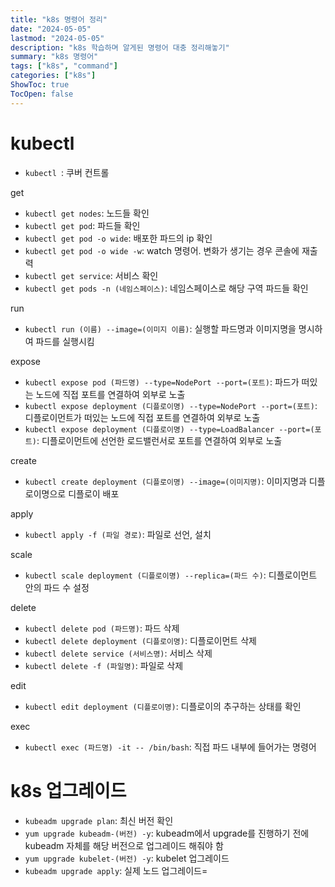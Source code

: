 ```yaml
---
title: "k8s 명령어 정리"
date: "2024-05-05"
lastmod: "2024-05-05"
description: "k8s 학습하며 알게된 명령어 대충 정리해놓기"
summary: "k8s 명령어"
tags: ["k8s", "command"]
categories: ["k8s"]
ShowToc: true
TocOpen: false
---
```

# kubectl
- `kubectl `: 쿠버 컨트롤

get
- `kubectl get nodes`: 노드들 확인
- `kubectl get pod`: 파드들 확인
- `kubectl get pod -o wide`: 배포한 파드의 ip 확인
- `kubectl get pod -o wide -w`: watch 명령어. 변화가 생기는 경우 콘솔에 재출력
- `kubectl get service`: 서비스 확인
- `kubectl get pods -n (네임스페이스)`: 네임스페이스로 해당 구역 파드들 확인

run
- `kubectl run (이름) --image=(이미지 이름)`: 실행할 파드명과 이미지명을 명시하여 파드를 실행시킴

expose
- `kubectl expose pod (파드명) --type=NodePort --port=(포트)`: 파드가 떠있는 노드에 직접 포트를 연결하여 외부로 노출
- `kubectl expose deployment (디플로이명) --type=NodePort --port=(포트)`: 디플로이먼트가 떠있는 노드에 직접 포트를 연결하여 외부로 노출
- `kubectl expose deployment (디플로이명) --type=LoadBalancer --port=(포트)`: 디플로이먼트에 선언한 로드밸런서로 포트를 연결하여 외부로 노출

create
- `kubectl create deployment (디플로이명) --image=(이미지명)`: 이미지명과 디플로이명으로 디플로이 배포

apply
- `kubectl apply -f (파일 경로)`: 파일로 선언, 설치

scale
- `kubectl scale deployment (디플로이명) --replica=(파드 수)`: 디플로이먼트 안의 파드 수 설정

delete
- `kubectl delete pod (파드명)`: 파드 삭제
- `kubectl delete deployment (디플로이명)`: 디플로이먼트 삭제
- `kubectl delete service (서비스명)`: 서비스 삭제
- `kubectl delete -f (파일명)`: 파일로 삭제

edit
- `kubectl edit deployment (디플로이명)`: 디플로이의 추구하는 상태를 확인

exec
- `kubectl exec (파드명) -it -- /bin/bash`: 직접 파드 내부에 들어가는 명령어

# k8s 업그레이드
- `kubeadm upgrade plan`: 최신 버전 확인
-  `yum upgrade kubeadm-(버전) -y`: kubeadm에서 upgrade를 진행하기 전에 kubeadm 자체를 해당 버전으로 업그레이드 해줘야 함
- `yum upgrade kubelet-(버전) -y`: kubelet 업그레이드
- `kubeadm upgrade apply`: 실제 노드 업그레이드=